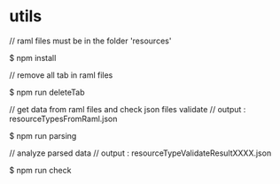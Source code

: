 # utils


// raml files must be in the folder 'resources'

$ npm install

// remove all tab in raml files

$ npm run deleteTab

// get data from raml files and check json files validate
// output : resourceTypesFromRaml.json

$ npm run parsing

// analyze parsed data
// output : resourceTypeValidateResultXXXX.json

$ npm run check
